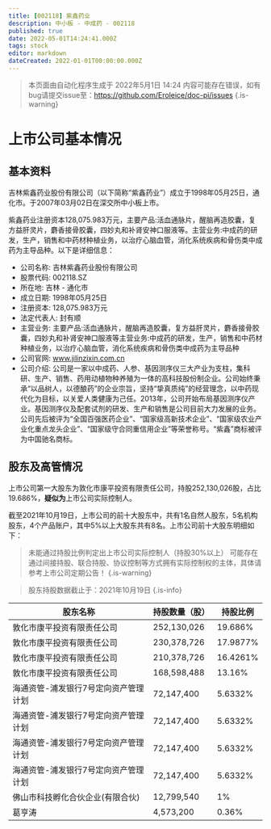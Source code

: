 ```yaml
---
title: [002118] 紫鑫药业
description: 中小板 - 中成药 - 002118
published: true
date: 2022-05-01T14:24:41.000Z
tags: stock
editor: markdown
dateCreated: 2022-01-01T00:00:00.000Z
---
```


> 本页面由自动化程序生成于 2022年5月1日 14:24
> 内容可能存在错误，如有bug请提交issue至：https://github.com/Eroleice/doc-pi/issues
{.is-warning}

# 上市公司基本情况

## 基本资料

吉林紫鑫药业股份有限公司（以下简称“紫鑫药业”）成立于1998年05月25日，通化市。于2007年03月02日在深交所中小板上市。

紫鑫药业注册资本128,075.983万元，主要产品:活血通脉片，醒脑再造胶囊，复方益肝灵片，麝香接骨胶囊，四妙丸和补肾安神口服液等。主营业务:中成药的研发，生产，销售和中药材种植业务，以治疗心脑血管，消化系统疾病和骨伤类中成药为主导品种。以下是详细信息：

- 公司名称: 吉林紫鑫药业股份有限公司
- 股票代码: 002118.SZ
- 所在地: 吉林 - 通化市
- 成立日期: 1998年05月25日
- 注册资本: 128,075.983万元
- 法定代表人: 封有顺
- 主营业务: 主要产品:活血通脉片，醒脑再造胶囊，复方益肝灵片，麝香接骨胶囊，四妙丸和补肾安神口服液等主营业务:中成药的研发，生产，销售和中药材种植业务，以治疗心脑血管，消化系统疾病和骨伤类中成药为主导品种
- 公司官网: www.jilinzixin.com.cn
- 公司介绍: 公司是一家以中成药、人参、基因测序仪三大产业为支柱，集科研、生产、销售、药用动植物种养殖为一体的高科技股份制企业。公司始终秉承“以品树人，以德酿药”的企业宗旨，坚持“挚真质纯”的经营理念，以中药现代化为目标，以关爱人类健康为己任。2013年，公司开始布局基因测序仪产业。基因测序仪及配套试剂的研发、生产和销售是公司目前大力发展的业务。公司先后被评为“全国百强医药企业”、“国家级高新技术企业”、“国家级农业产业化重点龙头企业”、“国家级守合同重信用企业”等荣誉称号。“紫鑫”商标被评为中国驰名商标。


## 股东及高管情况

上市公司第一大股东为敦化市康平投资有限责任公司，持股252,130,026股，占比19.686%，**疑似为**上市公司实际控制人。

截至2021年10月19日，上市公司的前十大股东中，共有1名自然人股东，5名机构股东，4个产品账户，其中5%以上大股东共有8名。上市公司前十大股东明细如下：

> 未能通过持股比例判定出上市公司实际控制人（持股30%以上）
> 可能存在通过间接持股、联合持股、协议控制等方式拥有实际控制权的主体，具体请参考上市公司定期公告！
{.is-warning}

> 股东持股数据截止于：2021年10月19日
{.is-info}

| 股东名称 | 持股数量（股） | 持股比例 |
| --- | --- | --- |
| 敦化市康平投资有限责任公司 | 252,130,026 | 19.686% |
| 敦化市康平投资有限责任公司 | 230,378,726 | 17.9877% |
| 敦化市康平投资有限责任公司 | 210,378,726 | 16.4261% |
| 敦化市康平投资有限责任公司 | 168,598,488 | 13.16% |
| 海通资管-浦发银行7号定向资产管理计划 | 72,147,400 | 5.6332% |
| 海通资管-浦发银行7号定向资产管理计划 | 72,147,400 | 5.6332% |
| 海通资管-浦发银行7号定向资产管理计划 | 72,147,400 | 5.6332% |
| 海通资管-浦发银行7号定向资产管理计划 | 72,147,400 | 5.6332% |
| 佛山市科技孵化合伙企业(有限合伙) | 12,799,540 | 1% |
| 葛亨涛 | 4,573,200 | 0.36% |





